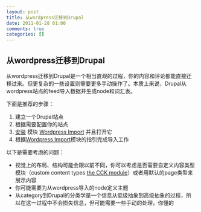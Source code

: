 ```yaml
---
layout: post
title: 从wordpress迁移到Drupal
date: 2011-01-28 01:00
comments: true
categories: []
---
```

<h2>从wordpress迁移到Drupal</h2>
从wordpress迁移到Drupal是一个相当直观的过程，你的内容和评论都能直接迁移过来。但更复杂的一些设置则需要更多手动操作了。本质上来说，Drupal从wordpress站点的feed导入数据并生成node和词汇表。

下面是推荐的步骤：
<ol>
	<li>建立一个Drupal站点</li>
	<li>根据需要配置你的站点</li>
	<li><a rel="nofollow" href="http://drupal.org/node/70151">安装</a> 模块 <a rel="nofollow" href="http://drupal.org/project/wordpress_import">Wordpress Import</a> 并且打开它</li>
	<li>根据<a href="http://drupal.org/project/wordpress_import">Wordpress Import</a>模块的指引完成导入工作</li>
</ol>
以下是需要考虑的问题：
<ul>
	<li>视觉上的布局、结构可能会跟以前不同，你可以考虑是否需要自定义内容类型模块（custom content types <a rel="nofollow" href="http://drupal.org/project/cck">the CCK module</a>）或者用默认的page类型来展示内容</li>
	<li>你可能需要为从wordpress导入的node定义主题</li>
	<li>从category到Drupal的分类学是一个信息从低级抽象到高级抽象的过程，所以在这一过程中不会损失信息，但可能需要一些手动的处理，你懂的</li>
</ul>
